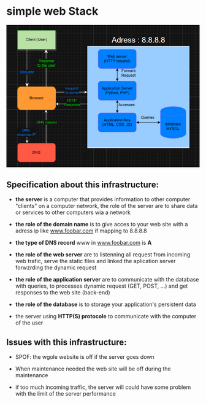 # simple web Stack
![simple_web_aplication](images/simple_web_application.png)

## Specification about this infrastructure:
- **the server** is a computer that provides information to other computer "clients" on a computer network, the role of the server are to share data or services to other computers wia a network

- **the role of the domain name** is to give acces to your web site with a adress ip like www.foobar.com if mapping to 8.8.8.8

- **the type of DNS record** www in www.foobar.com is **A**

- **the role of the web server** are to listenning all request from incoming web trafic, serve the static files and linked the aplication server forwzrding the dynamic request 

- **the role of the application server** are to communicate with the database with queries, to processes dynamic request (GET, POST, ...) and get responses to the web site (back-end)

- **the role of the database** is to storage your application's persistent data

- the server using **HTTP(S) protocole** to communicate with the computer of the user

## Issues with this infrastructure:
- SPOF: the wgole website is off if the server goes down

- When maintenance needed the web site will be off during the maintenance

- if too much incoming traffic, the server will could have some problem with the limit of the server performance